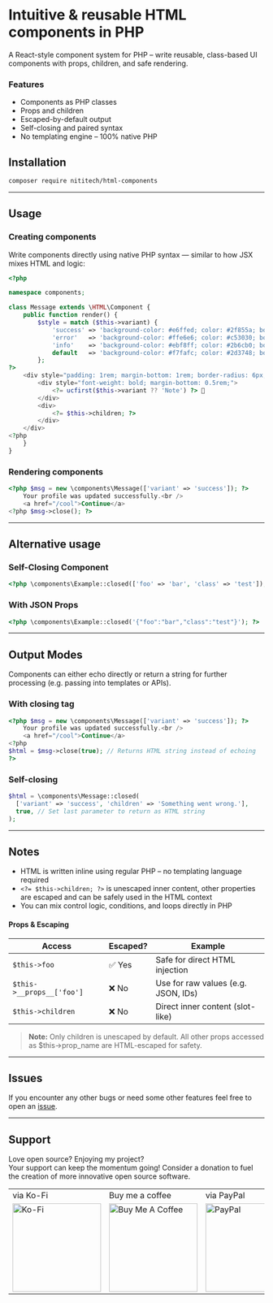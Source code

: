 # Intuitive & reusable HTML components in PHP

A React-style component system for PHP – write reusable, class-based UI components with props, children, and safe rendering.

### Features

-   Components as PHP classes
-   Props and children
-   Escaped-by-default output
-   Self-closing and paired syntax
-   No templating engine – 100% native PHP

## Installation

```sh
composer require nititech/html-components
```

---

## Usage

### Creating components

Write components directly using native PHP syntax — similar to how JSX mixes HTML and logic:

```php
<?php

namespace components;

class Message extends \HTML\Component {
    public function render() {
        $style = match ($this->variant) {
            'success' => 'background-color: #e6ffed; color: #2f855a; border: 1px solid #c6f6d5;',
            'error'   => 'background-color: #ffe6e6; color: #c53030; border: 1px solid #feb2b2;',
            'info'    => 'background-color: #ebf8ff; color: #2b6cb0; border: 1px solid #bee3f8;',
            default   => 'background-color: #f7fafc; color: #2d3748; border: 1px solid #e2e8f0;',
        };
?>
    <div style="padding: 1rem; margin-bottom: 1rem; border-radius: 6px; <?= $style ?>">
        <div style="font-weight: bold; margin-bottom: 0.5rem;">
            <?= ucfirst($this->variant ?? 'Note') ?> 🔔
        </div>
        <div>
            <?= $this->children; ?>
        </div>
    </div>
<?php
    }
}
```

### Rendering components

```php
<?php $msg = new \components\Message(['variant' => 'success']); ?>
    Your profile was updated successfully.<br />
    <a href="/cool">Continue</a>
<?php $msg->close(); ?>
```

---

## Alternative usage

### Self-Closing Component

```php
<?php \components\Example::closed(['foo' => 'bar', 'class' => 'test']); ?>
```

### With JSON Props

```php
<?php \components\Example::closed('{"foo":"bar","class":"test"}'); ?>
```

---

## Output Modes

Components can either echo directly or return a string for further processing (e.g. passing into templates or APIs).

### With closing tag

```php
<?php $msg = new \components\Message(['variant' => 'success']); ?>
    Your profile was updated successfully.<br />
    <a href="/cool">Continue</a>
<?php
$html = $msg->close(true); // Returns HTML string instead of echoing
?>
```

### Self-closing

```php
$html = \components\Message::closed(
  ['variant' => 'success', 'children' => 'Something went wrong.'],
  true, // Set last parameter to return as HTML string
);
```

---

## Notes

-   HTML is written inline using regular PHP – no templating language required
-   `<?= $this->children; ?>` is unescaped inner content, other properties are escaped and can be safely used in the HTML context
-   You can mix control logic, conditions, and loops directly in PHP

#### Props & Escaping

| Access                    | Escaped? | Example                             |
| ------------------------- | -------- | ----------------------------------- |
| `$this->foo`              | ✅ Yes   | Safe for direct HTML injection      |
| `$this->__props__['foo']` | ❌ No    | Use for raw values (e.g. JSON, IDs) |
| `$this->children`         | ❌ No    | Direct inner content (slot-like)    |

> **Note:** Only children is unescaped by default. All other props accessed as $this->prop_name are HTML-escaped for safety.

---

## Issues

If you encounter any other bugs or need some other features feel free to open an [issue](https://github.com/donnikitos/php-html-components/issues).

---

## Support

Love open source? Enjoying my project?\
Your support can keep the momentum going! Consider a donation to fuel the creation of more innovative open source software.

<table>
    <tr>
        <td>
            via Ko-Fi
        </td>
        <td>
            Buy me a coffee
        </td>
        <td>
            via PayPal
        </td>
    </tr>
    <tr>
        <td>
            <a href="https://ko-fi.com/Y8Y2ALMG" target="_blank"><img src="https://ko-fi.com/img/githubbutton_sm.svg" alt="Ko-Fi" width="174"></a>
        </td>
        <td>
            <a href="https://www.buymeacoffee.com/donnikitos" target="_blank"><img src="https://nititech.de/donate-buymeacoffee.png" alt="Buy Me A Coffee" width="174"></a>
        </td>
        <td>
            <a href="https://www.paypal.com/donate/?hosted_button_id=EPXZPRTR7JHDW" target="_blank"><img src="https://nititech.de/donate-paypal.png" alt="PayPal" width="174"></a>
        </td>
    </tr>
</table>
